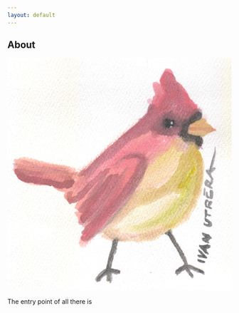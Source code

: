 ```yaml
---
layout: default
---
```


## About

<img class="profile-picture" src="default.jpg">

The entry point of all there is
